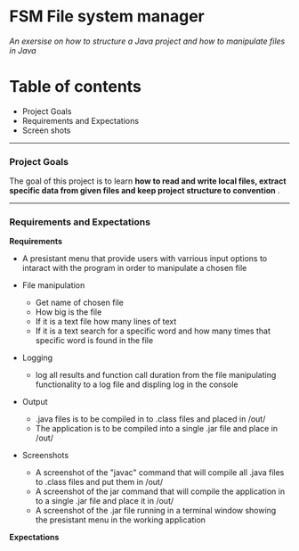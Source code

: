# FSM File system manager #
*An exersise on how to structure a Java project and how to manipulate files in Java*


# Table of contents

- Project Goals
- Requirements and Expectations
- Screen shots

---
### Project Goals ### 
The goal of this project is to learn **how to read and write local files, extract specific data from given files and keep project structure to convention** .

---
### Requirements and Expectations ### 

**Requirements**

- A presistant menu that provide users with varrious input options to intaract with the program in order to manipulate a chosen file

- File manipulation
    - Get name of chosen file
    - How big is the file
    - If it is a text file how many lines of text 
    - If it is a text search for a specific word 
      and how many times that specific word is found in the file
- Logging
    - log all results and function call duration from the file manipulating functionality to a log file and displing log in the console
- Output
   - .java files is to be compiled in to .class files and placed in /out/ 
   - The application is to be compiled into a single .jar file and place in /out/
- Screenshots 
    - A screenshot of the "javac" command that will compile all .java files to .class files and put them in /out/
    - A screenshot of the jar command that will compile the application in to a single .jar file and place it in /out/
    - A screenshot of the .jar file running in a terminal window showing the presistant menu in the working application 

**Expectations**